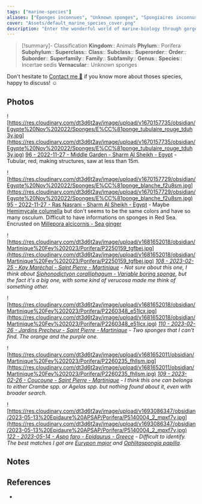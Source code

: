 ```yaml
---
tags: ["marine-species"]
aliases: ["Éponges inconnues", "Unknown sponges", "Spongiaires inconnus"]
cover: "Assets/default_marine_species_cover.png"
description: "Enter the wonderful world of marine-biology through gorgeous underwater pictures of marine animals."
---
```

> [!summary]- Classification
**Kingdom**:: Animals
**Phylum**:: Porifera
**Subphylum**::
**Superclass**::
**Class**::
**Subclass**::
**Superorder**::
**Order**::
**Suborder**::
**Superfamily**::
**Family**::
**Subfamily**::
**Genus**::
**Species**:: Incertae sedis
**Vernacular**:: Unknown sponges

Don't hesitate to [Contact me 💌](Contact%20me%20💌.md) if you know more about thoses species, happy to discuss! ☺️

## Photos
![https://res.cloudinary.com/dt3d6t2ay/image/upload/v1670157735/obsidian/Egypte%20Nov%202022/Sponges/E%CC%81ponge_tubulaire_rouge_tduh3y.jpg](https://res.cloudinary.com/dt3d6t2ay/image/upload/v1670157735/obsidian/Egypte%20Nov%202022/Sponges/E%CC%81ponge_tubulaire_rouge_tduh3y.jpg)
[96 - 2022-11-27 - Middle Garden - Sharm Al Sheikh - Egypt](96%20-%202022-11-27%20-%20Middle%20Garden%20-%20Sharm%20Al%20Sheikh%20-%20Egypt.md) - Tubular, red, making structures, saw at less than 15m.

![https://res.cloudinary.com/dt3d6t2ay/image/upload/v1670157729/obsidian/Egypte%20Nov%202022/Sponges/E%CC%81ponge_blanche_f2u8sm.jpg](https://res.cloudinary.com/dt3d6t2ay/image/upload/v1670157729/obsidian/Egypte%20Nov%202022/Sponges/E%CC%81ponge_blanche_f2u8sm.jpg)
[95 - 2022-11-27 - Ras Nasrani - Sharm Al Sheikh - Egypt](95%20-%202022-11-27%20-%20Ras%20Nasrani%20-%20Sharm%20Al%20Sheikh%20-%20Egypt.md) - Maybe [Hemimycale columella](https://doris.ffessm.fr/Especes/Hemimycale-columella-Eponge-a-crateres-345/(rOffset)/16) but don't seems to be the same colors and have so many osculum. Difficult to have informations on sponges in Red Sea. Encrusted on [Millepora alcicornis - Sea ginger](Millepora%20alcicornis%20-%20Sea%20ginger.md)


![https://res.cloudinary.com/dt3d6t2ay/image/upload/v1681652018/obsidian/Martinique%20Fev%202023/Porifera/P2250159_tgfbei.jpg](https://res.cloudinary.com/dt3d6t2ay/image/upload/v1681652018/obsidian/Martinique%20Fev%202023/Porifera/P2250159_tgfbei.jpg)
*[108 - 2023-02-25 - Kay Maréchal - Saint Pierre - Martinique](108%20-%202023-02-25%20-%20Kay%20Maréchal%20-%20Saint%20Pierre%20-%20Martinique.md) - Not sure about this one, I think about [Siphonodictyon coralliphagum - Variable boring sponge](Siphonodictyon%20coralliphagum%20-%20Variable%20boring%20sponge.md), but the fact it's a big one, with some kind of verucosa made me think of something other.*

![https://res.cloudinary.com/dt3d6t2ay/image/upload/v1681652018/obsidian/Martinique%20Fev%202023/Porifera/P2260348_e51lcx.jpg](https://res.cloudinary.com/dt3d6t2ay/image/upload/v1681652018/obsidian/Martinique%20Fev%202023/Porifera/P2260348_e51lcx.jpg)
*[110 - 2023-02-26 - Jardins Precheur - Saint Pierre - Martinique](110%20-%202023-02-26%20-%20Jardins%20Precheur%20-%20Saint%20Pierre%20-%20Martinique.md) - Two sponges that I can't find. The orange and the purple one.*

![https://res.cloudinary.com/dt3d6t2ay/image/upload/v1681652011/obsidian/Martinique%20Fev%202023/Porifera/P2260235_fhllsm.jpg](https://res.cloudinary.com/dt3d6t2ay/image/upload/v1681652011/obsidian/Martinique%20Fev%202023/Porifera/P2260235_fhllsm.jpg)
*[109 - 2023-02-26 - Coucoune - Saint Pierre - Martinique](109%20-%202023-02-26%20-%20Coucoune%20-%20Saint%20Pierre%20-%20Martinique.md) - I think this one can belongs to either Crambe spp. or Agelas spp. but nothing found about it, even with broader search.*

![https://res.cloudinary.com/dt3d6t2ay/image/upload/v1693086347/obsidian/2023-05-13%20Epidaure%20APSAP/Porifera/P5140004_2_mpxf7v.jpg](https://res.cloudinary.com/dt3d6t2ay/image/upload/v1693086347/obsidian/2023-05-13%20Epidaure%20APSAP/Porifera/P5140004_2_mpxf7v.jpg)
*[122 - 2023-05-14 - Aspo faro - Epidaurus - Greece](122%20-%202023-05-14%20-%20Aspo%20faro%20-%20Epidaurus%20-%20Greece.md) - Difficult to identify. The best matches I got are [Eurypon major](https://doris.ffessm.fr/Especes/Eurypon-major-gracilis-Eponges-encroutantes-rouges-poilues-4196/(rOffset)/17) and [Ophlitaspongia papilla](https://doris.ffessm.fr/Especes/Ophlitaspongia-papilla-Eponge-coussinet-rouge-sang-3692/(rOffset)/5).*
## Notes

## References
- 